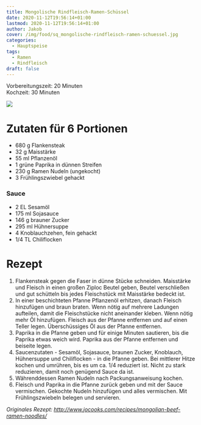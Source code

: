 ```yaml
---
title: Mongolische Rindfleisch-Ramen-Schüssel
date: 2020-11-12T19:56:14+01:00
lastmod: 2020-11-12T19:56:14+01:00
author: Jakob
cover: /img/food/sq_mongolische-rindfleisch-ramen-schuessel.jpg
categories:
  - Hauptspeise
tags:
  - Ramen
  - Rindfleisch
draft: false
---
```


Vorbereitungszeit: 20 Minuten  
Kochzeit: 30 Minuten

<!--more-->

![](/img/food/sq_mongolische-rindfleisch-ramen-schuessel.jpg)

# Zutaten für 6 Portionen

- 680 g Flankensteak
- 32 g Maisstärke
- 55 ml Pflanzenöl
- 1 grüne Paprika in dünnen Streifen
- 230 g Ramen Nudeln (ungekocht)
- 3 Frühlingszwiebel gehackt

### Sauce

- 2 EL Sesamöl
- 175 ml Sojasauce
- 146 g brauner Zucker
- 295 ml Hühnersuppe
- 4 Knoblauchzehen, fein gehackt
- 1/4 TL Chiliflocken

# Rezept

1. Flankensteak gegen die Faser in dünne Stücke schneiden. Maisstärke und Fleisch in einen großen Ziploc Beutel geben, Beutel verschließen und gut schütteln bis jedes Fleischstück mit Maisstärke bedeckt ist.
2. In einer beschichteten Pfanne Pflanzenöl erhitzen, danach Fleisch hinzufügen und braun braten. Wenn nötig auf mehrere Ladungen aufteilen, damit die Fleischstücke nicht aneinander kleben. Wenn nötig mehr Öl hinzufügen. Fleisch aus der Pfanne entfernen und auf einen Teller legen. Überschüssiges Öl aus der Pfanne entfernen.
3. Paprika in die Pfanne geben und für einige Minuten sautieren, bis die Paprika etwas weich wird. Paprika aus der Pfanne entfernen und beiseite legen.
4. Saucenzutaten - Sesamöl, Sojasauce, braunen Zucker, Knoblauch, Hühnersuppe und Chiliflocken - in die Pfanne geben. Bei mittlerer Hitze kochen und umrühren, bis es um ca. 1/4 reduziert ist. Nicht zu stark reduzieren, damit noch genügend Sauce da ist.
5. Währenddessen Ramen Nudeln nach Packungsanweisung kochen.
6. Fleisch und Paprika in die Pfanne zurück geben und mit der Sauce vermischen. Gekochte Nudeln hinzufügen und alles vermischen. Mit Frühlingszwiebeln belegen und servieren.

*Originales Rezept: http://www.jocooks.com/recipes/mongolian-beef-ramen-noodles/*